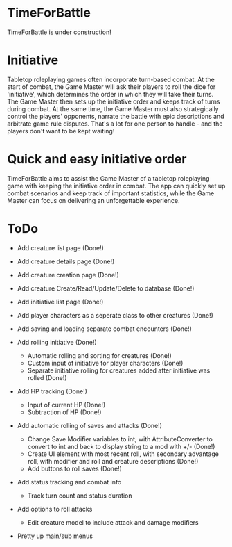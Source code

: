 # TimeForBattle
TimeForBattle is under construction!

# Initiative
Tabletop roleplaying games often incorporate turn-based combat. At the start of combat, the Game Master will ask their players to roll the dice for 'initiative', which determines the order in which they will take their turns. The Game Master then sets up the initiative order and keeps track of turns during combat. At the same time, the Game Master must also strategically control the players' opponents, narrate the battle with epic descriptions and arbitrate game rule disputes. That's a lot for one person to handle - and the players don't want to be kept waiting!

# Quick and easy initiative order
TimeForBattle aims to assist the Game Master of a tabletop roleplaying game with keeping the initiative order in combat. The app can quickly set up combat scenarios and keep track of important statistics, while the Game Master can focus on delivering an unforgettable experience.

# ToDo
- Add creature list page (Done!)
- Add creature details page (Done!)
- Add creature creation page (Done!)
- Add creature Create/Read/Update/Delete to database (Done!)
- Add initiative list page (Done!)
- Add player characters as a seperate class to other creatures (Done!)
- Add saving and loading separate combat encounters (Done!)
- Add rolling initiative (Done!)
  - Automatic rolling and sorting for creatures (Done!)
  - Custom input of initiative for player characters (Done!)
  - Separate initiative rolling for creatures added after initiative was rolled (Done!)
- Add HP tracking (Done!)
  - Input of current HP (Done!)
  - Subtraction of HP (Done!)
- Add automatic rolling of saves and attacks (Done!)
  - Change Save Modifier variables to int, with AttributeConverter to convert to int and back to display string to a mod with +/- (Done!)
  - Create UI element with most recent roll, with secondary advantage roll, with modifier and roll and creature descriptions (Done!)
  - Add buttons to roll saves (Done!)

- Add status tracking and combat info
  - Track turn count and status duration
- Add options to roll attacks
  - Edit creature model to include attack and damage modifiers
- Pretty up main/sub menus
